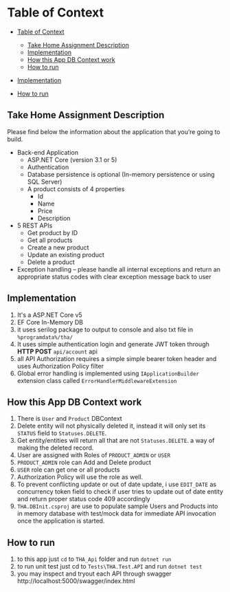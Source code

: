 # Table of Context

- [Table of Context](#table-of-context)
  - [Take Home Assignment Description](#take-home-assignment-description)
  - [Implementation](#implementation)
  - [How this App DB Context work](#how-this-app-db-context-work)
  - [How to run](#how-to-run)

- [Implementation](#Implementation)

- [How to run](#How-to-run)

## Take Home Assignment Description

Please find below the information about the application that you’re going to build.

- Back-end Application
  - ASP.NET Core (version 3.1 or 5)
  - Authentication
  - Database persistence is optional (In-memory persistence or using SQL Server)
  - A product consists of 4 properties
    - Id
    - Name
    - Price
    - Description
- 5 REST APIs
  - Get product by ID
  - Get all products
  - Create a new product
  - Update an existing product
  - Delete a product
- Exception handling – please handle all internal exceptions and return an appropriate status codes with clear exception message back to user

## Implementation

1. It's a ASP.NET Core v5
2. EF Core In-Memory DB
3. it uses serilog package to output to console and also txt file in `%programdata%/tha/`
4. It uses simple authentication login and generate JWT token through **HTTP POST** `api/account` api
5. all API Authorization requires a simple simple bearer token header and uses Authorization Policy filter
6. Global error handling is implemented using `IApplicationBuilder` extension class called `ErrorHandlerMiddlewareExtension`

## How this App DB Context work
1. There is `User` and `Product` DBContext
2. Delete entity will not physically deleted it, instead it will only set its `STATUS` field to `Statuses.DELETE`. 
3. Get entity/entities will return all that are not `Statuses.DELETE`. a way of making the deleted record.
4. User are assigned with Roles of `PRODUCT_ADMIN` or `USER`
5. `PRODUCT_ADMIN` role can Add and Delete product
6. `USER` role can get one or all products
7. Authorization Policy will use the role as well.
8. To prevent conflicting update or out of date update, i use `EDIT_DATE` as concurrency token field to check if user tries to update out of date entity and return proper status code 409 accordingly
9. `THA.DBInit.csproj` are use to populate sample Users and Products into in memory database with test/mock data for immediate API invocation once the application is started.
## How to run

1. to this app just `cd` to `THA_Api` folder and run `dotnet run`
2. to run unit test just cd to `Tests\THA.Test.API` and run `dotnet test`
3. you may inspect and tryout each API through swagger http://localhost:5000/swagger/index.html
